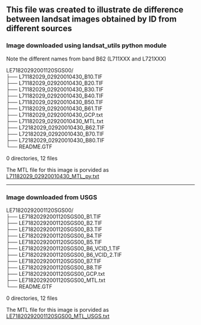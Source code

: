 ## This file was created to illustrate de difference between landsat images obtained by ID from different sources


### Image downloaded using landsat_utils python module

Note the different names from band B62 (L711XXX and L721XXX)

LE71820292001120SGS00/  
├── L71182029_02920010430_B10.TIF  
├── L71182029_02920010430_B20.TIF  
├── L71182029_02920010430_B30.TIF  
├── L71182029_02920010430_B40.TIF  
├── L71182029_02920010430_B50.TIF  
├── L71182029_02920010430_B61.TIF  
├── L71182029_02920010430_GCP.txt  
├── L71182029_02920010430_MTL.txt  
├── L72182029_02920010430_B62.TIF  
├── L72182029_02920010430_B70.TIF  
├── L72182029_02920010430_B80.TIF  
└── README.GTF

0 directories, 12 files


The MTL file for this image is porvided as [L71182029_02920010430_MTL_py.txt](L71182029_02920010430_MTL_py.txt)

------------------------------------------

### Image downloaded from USGS

LE71820292001120SGS00/  
├── LE71820292001120SGS00_B1.TIF  
├── LE71820292001120SGS00_B2.TIF  
├── LE71820292001120SGS00_B3.TIF  
├── LE71820292001120SGS00_B4.TIF  
├── LE71820292001120SGS00_B5.TIF  
├── LE71820292001120SGS00_B6_VCID_1.TIF  
├── LE71820292001120SGS00_B6_VCID_2.TIF  
├── LE71820292001120SGS00_B7.TIF  
├── LE71820292001120SGS00_B8.TIF  
├── LE71820292001120SGS00_GCP.txt  
├── LE71820292001120SGS00_MTL.txt  
└── README.GTF

0 directories, 12 files

The MTL file for this image is porvided as [LE71820292001120SGS00_MTL_USGS.txt](LE71820292001120SGS00_MTL_USGS.txt)
